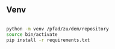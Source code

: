 ## Venv

```bash

python -m venv /pfad/zu/dem/repository
source bin/activate
pip install -r requirements.txt
```
